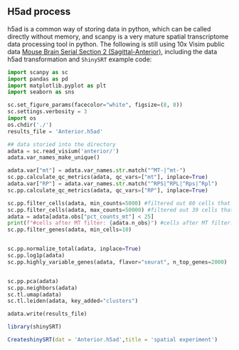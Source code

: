 ## H5ad process

h5ad is a common way of storing data in python, which can be called directly without memory, and scanpy is a very mature spatial transcriptome data processing tool in python.
The following is still using 10x Visim public data [Mouse Brain Serial Section 2 (Sagittal-Anterior)](https://www.10xgenomics.com/resources/datasets/mouse-brain-serial-section-2-sagittal-anterior-1-standard), including the data h5ad transformation and `ShinySRT` example code:


``` python
import scanpy as sc
import pandas as pd
import matplotlib.pyplot as plt
import seaborn as sns

sc.set_figure_params(facecolor="white", figsize=(8, 8))
sc.settings.verbosity = 3
import os
os.chdir('./')
results_file = 'Anterior.h5ad' 

## data storied into the directory
adata = sc.read_visium('anterior/')
adata.var_names_make_unique()

adata.var["mt"] = adata.var_names.str.match("^MT-|^mt-")
sc.pp.calculate_qc_metrics(adata, qc_vars=["mt"], inplace=True)
adata.var["RP"] = adata.var_names.str.match("^RPS|^RPL|^Rps|^Rpl")
sc.pp.calculate_qc_metrics(adata, qc_vars=["RP"], inplace=True)

sc.pp.filter_cells(adata, min_counts=5000) #filtered out 80 cells that have less than 5000 counts
sc.pp.filter_cells(adata, max_counts=50000) #filtered out 39 cells that have more than 50000 counts
adata = adata[adata.obs["pct_counts_mt"] < 25]
print(f"#cells after MT filter: {adata.n_obs}") #cells after MT filter: 2502
sc.pp.filter_genes(adata, min_cells=10)


sc.pp.normalize_total(adata, inplace=True)
sc.pp.log1p(adata)
sc.pp.highly_variable_genes(adata, flavor="seurat", n_top_genes=2000)


sc.pp.pca(adata)
sc.pp.neighbors(adata)
sc.tl.umap(adata)
sc.tl.leiden(adata, key_added="clusters")

adata.write(results_file)

```

``` r
library(shinySRT)

CreateshinySRT(dat = 'Anterior.h5ad',title = 'spatial experiment')
```